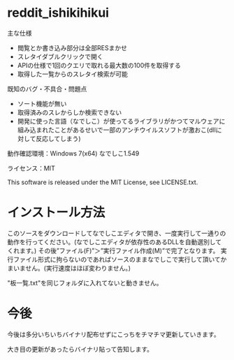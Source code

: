 # reddit_ishikihikui
主な仕様
* 閲覧とか書き込み部分は全部RESまかせ
* スレタイダブルクリックで開く
* APIの仕様で1回のクエリで取れる最大数の100件を取得する
* 取得した一覧からのスレタイ検索が可能


既知のバグ・不具合・問題点
* ソート機能が無い
* 取得済みのスレからしか検索できない
* 開発に使った言語（なでしこ）が使ってるライブラリがかつてマルウェアに組み込まれたことがあるせいで一部のアンチウイルスソフトが激おこ(dllに対して反応してしまう)


動作確認環境：Windows 7(x64) なでしこ1.549


ライセンス：MIT 

This software is released under the MIT License, see LICENSE.txt.

# インストール方法

このソースをダウンロードしてなでしこエディタで開き、一度実行して一通りの動作を行ってください。(なでしこエディタが依存性のあるDLLを自動選別してくれます。)
その後”ファイル(F)”＞”実行ファイル作成(M)”で完了となります。
実行ファイル形式に拘らないのであればソースのままなでしこで実行して頂いてかまいません。(実行速度はほぼ変わりません。)

"板一覧.txt"を同じフォルダに入れてないと動きません。

# 今後

今後は多分いちいちバイナリ配布せずにこっちをチマチマ更新していきます。


大き目の更新があったらバイナリ貼って告知します。
